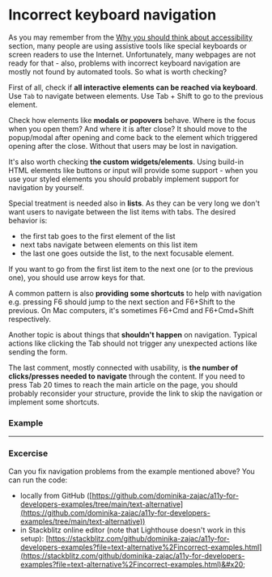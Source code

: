 # Incorrect keyboard navigation

As you may remember from the [Why you should think about accessibility](../why-you-should-think-about-accessibility.md) section, many people are using assistive tools like special keyboards or screen readers to use the Internet. Unfortunately, many webpages are not ready for that - also, problems with incorrect keyboard navigation are mostly not found by automated tools. So what is worth checking?

First of all, check if **all interactive elements can be reached via keyboard**. Use `Tab` to navigate between elements. Use Tab + Shift to go to the previous element.&#x20;

Check how elements like **modals or popovers** behave. Where is the focus when you open them? And where it is after close? It should move to the popup/modal after opening and come back to the element which triggered opening after the close. Without that users may be lost in navigation.

It's also worth checking **the custom widgets/elements**. Using build-in HTML elements like buttons or input will provide some support - when you use your styled elements you should probably implement support for navigation by yourself.

Special treatment is needed also in **lists**. As they can be very long we don't want users to navigate between the list items with tabs. The desired behavior is:

* the first tab goes to the first element of the list
* next tabs navigate between elements on this list item
* the last one goes outside the list, to the next focusable element.

If you want to go from the first list item to the next one (or to the previous one), you should use arrow keys for that.

A common pattern is also **providing some shortcuts** to help with navigation e.g. pressing F6 should jump to the next section and F6+Shift to the previous. On Mac computers, it's sometimes F6+Cmd and F6+Cmd+Shift respectively.

Another topic is about things that **shouldn't happen** on navigation. Typical actions like clicking the Tab should not trigger any unexpected actions like sending the form.&#x20;

The last comment, mostly connected with usability, is **the number of clicks/presses needed to navigate** through the content. If you need to press Tab 20 times to reach the main article on the page, you should probably reconsider your structure, provide the link to skip the navigation or implement some shortcuts.&#x20;

### **Example**

****

### **Excercise**

Can you fix navigation problems from the example mentioned above? You can run the code:

* locally from GitHub ([https://github.com/dominika-zajac/a11y-for-developers-examples/tree/main/text-alternative](https://github.com/dominika-zajac/a11y-for-developers-examples/tree/main/text-alternative))
* in Stackblitz online editor (note that Lighthouse doesn't work in this setup): [https://stackblitz.com/github/dominika-zajac/a11y-for-developers-examples?file=text-alternative%2Fincorrect-examples.html](https://stackblitz.com/github/dominika-zajac/a11y-for-developers-examples?file=text-alternative%2Fincorrect-examples.html)&#x20;
